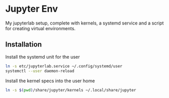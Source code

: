 # Jupyter Env

My jupyterlab setup, complete with kernels, a systemd service and a script for
creating virtual environments.

## Installation

Install the systemd unit for the user

```bash
ln -s etc/jupyterlab.service ~/.config/systemd/user
systemctl --user daemon-reload
```

Install the kernel specs into the user home

```bash
ln -s $(pwd)/share/jupyter/kernels ~/.local/share/jupyter
```
